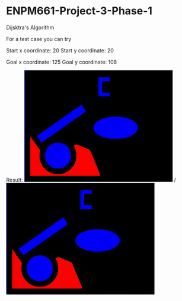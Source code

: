 # ENPM661-Project-3-Phase-1
Dijsktra's Algorithm

For a test case you can try

Start x coordinate: 20
Start y coordinate: 20

Goal x coordinate: 125
Goal y coordinate: 108

Result:
![Alt text](results/dijkstra.gif) / ![](results/dijkstra.gif)
